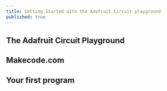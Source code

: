 ```yaml
---
title: Getting Started with the Adafruit Circuit playground
published: true
---
```


## The Adafruit Circuit Playground

## Makecode.com

## Your first program
